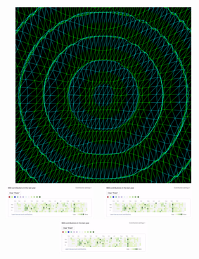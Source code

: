 <div align="center">
    <img src="https://raw.githubusercontent.com/mugund10/mugund10/main/media/bg.gif" alt="Background Image" width="400" height="400">
</div>

<div align="center">
    <img src="media/giphy.webp" alt="Description of the image" width="200" style="margin-right: 20px;">
    <img src="media/giphy.webp" alt="Description of the image" width="200" style="margin-right: 20px;">
    <img src="media/giphy.webp" alt="Description of the image" width="200">
</div>
